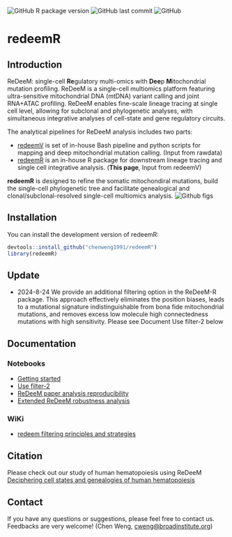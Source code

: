 ![GitHub R package version](https://img.shields.io/github/r-package/v/chenweng1991/redeemR?label=ReDeeM)
![GitHub last commit](https://img.shields.io/github/last-commit/chenweng1991/redeemR)
![GitHub](https://img.shields.io/github/license/chenweng1991/redeemR)

# redeemR

<!-- badges: start -->
<!-- badges: end -->


## Introduction
ReDeeM: single-cell **Re**gulatory multi-omics with **Dee**p **M**itochondrial mutation profiling. ReDeeM is a single-cell multiomics platform featuring ultra-sensitive mitochondrial DNA (mtDNA) variant calling and joint RNA+ATAC profiling. ReDeeM enables fine-scale lineage tracing at single cell level, allowing for subclonal and phylogenetic analyses, with simultaneous integrative analyses of cell-state and gene regulatory circuits.</br> 


The analytical pipelines for ReDeeM analysis includes two parts:
- [redeemV](https://github.com/chenweng1991/redeemV) is set of in-house Bash pipeline and python scripts for mapping and deep mitochondrial mutation calling. (Input from rawdata)
- [redeemR](https://github.com/chenweng1991/redeemR) is an in-house R package for downstream lineage tracing and single cell integrative analysis. (**This page**, Input from redeemV)

**redeemR** is designed to refine the somatic mitochondiral mutations, build the single-cell phylogenetic tree and facilitate genealogical and clonal/subclonal-resolved single-cell multiomics analysis.
![Github figs](https://github.com/chenweng1991/redeemR/assets/43254272/da3c9a70-53c8-4861-b3ac-3f351a1b540f)


## Installation

You can install the development version of redeemR:

``` r
devtools::install_github("chenweng1991/redeemR")
library(redeemR)
```

## Update
- 2024-8-24 We provide an additional filtering option in the ReDeeM-R package. This approach effectively eliminates the position biases, leads to a mutational signature
indistinguishable from bona fide mitochondrial mutations, and removes excess low molecule high connectedness mutations with high sensitivity. Please see Document Use filter-2 below


## Documentation 
### Notebooks
- [Getting started](./vignettes/Get_Started.ipynb)
- [Use filter-2](./vignettes/redeem_filter2.ipynb)
- [ReDeeM paper analysis reproducibility](https://github.com/chenweng1991/redeem_reproducibility)
- [Extended ReDeeM robustness analysis](https://github.com/chenweng1991/redeem_robustness_reproducibility)
### WiKi
- [redeem filtering principles and strategies](https://github.com/chenweng1991/redeemR/wiki/ReDeeM-filtering-strategies)

## Citation
Please check out our study of human hematopoiesis using ReDeeM [Deciphering cell states and genealogies of human hematopoiesis](https://doi.org/10.1038/s41586-024-07066-z)

## Contact
If you have any questions or suggestions, please feel free to contact us. Feedbacks are very welcome! (Chen Weng, cweng@broadinstitute.org)
